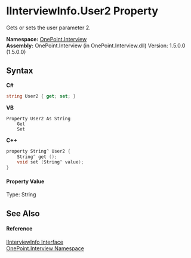 # IInterviewInfo.User2 Property 
 

Gets or sets the user parameter 2.

**Namespace:**&nbsp;<a href="N_OnePoint_Interview">OnePoint.Interview</a><br />**Assembly:**&nbsp;OnePoint.Interview (in OnePoint.Interview.dll) Version: 1.5.0.0 (1.5.0.0)

## Syntax

**C#**<br />
``` C#
string User2 { get; set; }
```

**VB**<br />
``` VB
Property User2 As String
	Get
	Set
```

**C++**<br />
``` C++
property String^ User2 {
	String^ get ();
	void set (String^ value);
}
```


#### Property Value
Type: String

## See Also


#### Reference
<a href="T_OnePoint_Interview_IInterviewInfo">IInterviewInfo Interface</a><br /><a href="N_OnePoint_Interview">OnePoint.Interview Namespace</a><br />